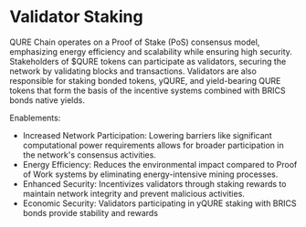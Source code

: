 # Validator Staking

QURE Chain operates on a Proof of Stake (PoS) consensus model, emphasizing energy efficiency and scalability while ensuring high security. Stakeholders of $QURE tokens can participate as validators, securing the network by validating blocks and transactions.  Validators are also responsible for staking bonded tokens, yQURE, and yield-bearing QURE tokens that form the basis of the incentive systems combined with BRICS bonds native yields.

Enablements:

* Increased Network Participation: Lowering barriers like significant computational power requirements allows for broader participation in the network's consensus activities.
* Energy Efficiency: Reduces the environmental impact compared to Proof of Work systems by eliminating energy-intensive mining processes.
* Enhanced Security: Incentivizes validators through staking rewards to maintain network integrity and prevent malicious activities.
* Economic Security: Validators participating in yQURE staking with BRICS bonds provide stability and rewards
